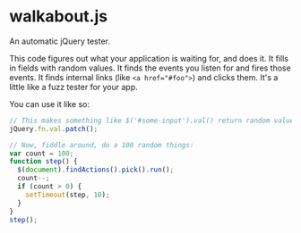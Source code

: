 walkabout.js
============

An automatic jQuery tester.

This code figures out what your application is waiting for, and does
it.  It fills in fields with random values.  It finds the events you
listen for and fires those events.  It finds internal links (like `<a
href="#foo">`) and clicks them.  It's a little like a fuzz tester for
your app.

You can use it like so:

```javascript
// This makes something like $('#some-input').val() return random values:
jQuery.fn.val.patch();

// Now, fiddle around, do a 100 random things:
var count = 100;
function step() {
  $(document).findActions().pick().run();
  count--;
  if (count > 0) {
    setTimeout(step, 10);
  }
}
step();
```
